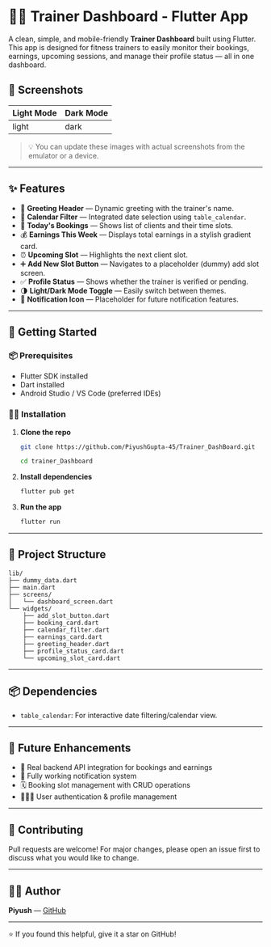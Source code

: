 # 🏋️‍♂️ Trainer Dashboard - Flutter App

A clean, simple, and mobile-friendly **Trainer Dashboard** built using Flutter. This app is designed for fitness trainers to easily monitor their bookings, earnings, upcoming sessions, and manage their profile status — all in one dashboard.

## 📱 Screenshots

| Light Mode | Dark Mode |
|------------|-----------|
|    light   |   dark   |

> 💡 You can update these images with actual screenshots from the emulator or a device.

---

## ✨ Features

- 👋 **Greeting Header** — Dynamic greeting with the trainer's name.
- 📅 **Calendar Filter** — Integrated date selection using `table_calendar`.
- 📖 **Today's Bookings** — Shows list of clients and their time slots.
- 💰 **Earnings This Week** — Displays total earnings in a stylish gradient card.
- ⏰ **Upcoming Slot** — Highlights the next client slot.
- ➕ **Add New Slot Button** — Navigates to a placeholder (dummy) add slot screen.
- ✅ **Profile Status** — Shows whether the trainer is verified or pending.
- 🌗 **Light/Dark Mode Toggle** — Easily switch between themes.
- 🔔 **Notification Icon** — Placeholder for future notification features.

---

## 🚀 Getting Started

### 📦 Prerequisites

- Flutter SDK installed
- Dart installed
- Android Studio / VS Code (preferred IDEs)

### 🧑‍💻 Installation

1. **Clone the repo**
   ```bash
   git clone https://github.com/PiyushGupta-45/Trainer_DashBoard.git

   cd trainer_Dashboard
   ```

2. **Install dependencies**
   ```bash
   flutter pub get
   ```

3. **Run the app**
   ```bash
   flutter run
   ```

---

## 📂 Project Structure

```
lib/
├── dummy_data.dart
├── main.dart
├── screens/
│   └── dashboard_screen.dart
└── widgets/
    ├── add_slot_button.dart
    ├── booking_card.dart
    ├── calendar_filter.dart
    ├── earnings_card.dart
    ├── greeting_header.dart
    ├── profile_status_card.dart
    └── upcoming_slot_card.dart
```

---

## 📦 Dependencies

- `table_calendar`: For interactive date filtering/calendar view.

---

## 🧠 Future Enhancements

- 🔄 Real backend API integration for bookings and earnings
- 🔔 Fully working notification system
- 🗓️ Booking slot management with CRUD operations
- 🧑‍🤝‍🧑 User authentication & profile management

---

## 🤝 Contributing

Pull requests are welcome! For major changes, please open an issue first to discuss what you would like to change.

---

## 🙋‍♂️ Author

**Piyush** — [GitHub](https://github.com/PiyushGupta-45)

---

⭐ If you found this helpful, give it a star on GitHub!
